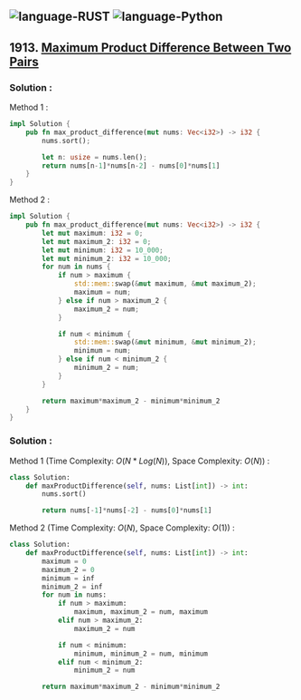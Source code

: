 ![language-RUST](https://img.shields.io/badge/%20-RUST-8d4004?style=for-the-badge&logo=RUST)
![language-Python](https://img.shields.io/badge/%20-Python-ffd43b?style=for-the-badge&logo=PYTHON)
---

## 1913. [Maximum Product Difference Between Two Pairs](https://leetcode.com/problems/maximum-product-difference-between-two-pairs)

### Solution :

Method 1 :
```rust
impl Solution {
    pub fn max_product_difference(mut nums: Vec<i32>) -> i32 {
        nums.sort();

        let n: usize = nums.len();
        return nums[n-1]*nums[n-2] - nums[0]*nums[1]
    }
}
```

Method 2 :
```rust
impl Solution {
    pub fn max_product_difference(mut nums: Vec<i32>) -> i32 {
        let mut maximum: i32 = 0;
        let mut maximum_2: i32 = 0;
        let mut minimum: i32 = 10_000;
        let mut minimum_2: i32 = 10_000;
        for num in nums {
            if num > maximum {
                std::mem::swap(&mut maximum, &mut maximum_2);
                maximum = num;
            } else if num > maximum_2 {
                maximum_2 = num;
            }

            if num < minimum {
                std::mem::swap(&mut minimum, &mut minimum_2);
                minimum = num;
            } else if num < minimum_2 {
                minimum_2 = num;
            }
        }

        return maximum*maximum_2 - minimum*minimum_2
    }
}
```

### Solution :

Method 1 (Time Complexity: $O(N*Log(N))$, Space Complexity: $O(N)$) :
```python
class Solution:
    def maxProductDifference(self, nums: List[int]) -> int:
        nums.sort()

        return nums[-1]*nums[-2] - nums[0]*nums[1]
```

Method 2 (Time Complexity: $O(N)$, Space Complexity: $O(1)$) :
```python
class Solution:
    def maxProductDifference(self, nums: List[int]) -> int:
        maximum = 0
        maximum_2 = 0
        minimum = inf
        minimum_2 = inf
        for num in nums:
            if num > maximum:
                maximum, maximum_2 = num, maximum
            elif num > maximum_2:
                maximum_2 = num

            if num < minimum:
                minimum, minimum_2 = num, minimum
            elif num < minimum_2:
                minimum_2 = num

        return maximum*maximum_2 - minimum*minimum_2
```

